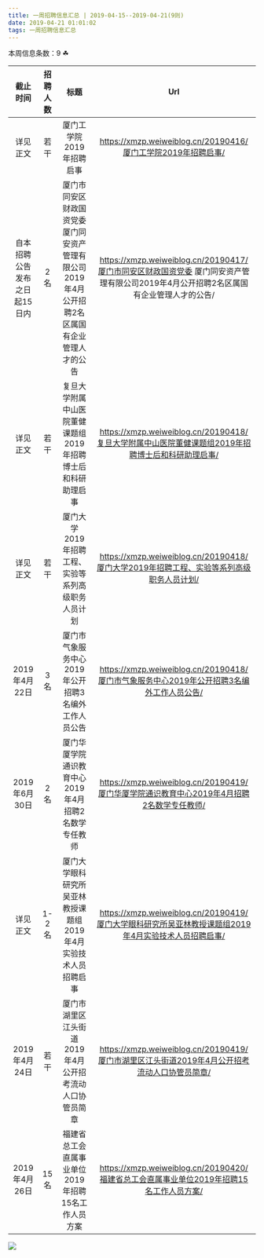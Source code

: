 ```yaml
---
title: 一周招聘信息汇总 | 2019-04-15--2019-04-21(9则)
date: 2019-04-21 01:01:02
tags: 一周招聘信息汇总
---
```

本周信息条数：9   ☘ 
<!-- more -->

| 截止时间 | 招聘人数 | 标题 | Url |
| :-: | :-: | :-: | :-: |
| 详见正文 | 若干 | 厦门工学院2019年招聘启事|https://xmzp.weiweiblog.cn/20190416/厦门工学院2019年招聘启事/ |
| 自本招聘公告发布之日起15日内 | 2名 | 厦门市同安区财政国资党委 厦门同安资产管理有限公司2019年4月公开招聘2名区属国有企业管理人才的公告|https://xmzp.weiweiblog.cn/20190417/厦门市同安区财政国资党委 厦门同安资产管理有限公司2019年4月公开招聘2名区属国有企业管理人才的公告/ |
| 详见正文 | 若干 | 复旦大学附属中山医院董健课题组2019年招聘博士后和科研助理启事|https://xmzp.weiweiblog.cn/20190418/复旦大学附属中山医院董健课题组2019年招聘博士后和科研助理启事/ |
| 详见正文 | 若干 | 厦门大学2019年招聘工程、实验等系列高级职务人员计划|https://xmzp.weiweiblog.cn/20190418/厦门大学2019年招聘工程、实验等系列高级职务人员计划/ |
| 2019年4月22日 | 3名 | 厦门市气象服务中心2019年公开招聘3名编外工作人员公告|https://xmzp.weiweiblog.cn/20190418/厦门市气象服务中心2019年公开招聘3名编外工作人员公告/ |
| 2019年6月30日 | 2名 | 厦门华厦学院通识教育中心2019年4月招聘2名数学专任教师|https://xmzp.weiweiblog.cn/20190419/厦门华厦学院通识教育中心2019年4月招聘2名数学专任教师/ |
| 详见正文 | 1-2名 | 厦门大学眼科研究所吴亚林教授课题组2019年4月实验技术人员招聘启事|https://xmzp.weiweiblog.cn/20190419/厦门大学眼科研究所吴亚林教授课题组2019年4月实验技术人员招聘启事/ |
| 2019年4月24日 | 若干 | 厦门市湖里区江头街道2019年4月公开招考流动人口协管员简章|https://xmzp.weiweiblog.cn/20190419/厦门市湖里区江头街道2019年4月公开招考流动人口协管员简章/ |
| 2019年4月26日 | 15名 | 福建省总工会直属事业单位2019年招聘15名工作人员方案|https://xmzp.weiweiblog.cn/20190420/福建省总工会直属事业单位2019年招聘15名工作人员方案/ |
![](https://cdn.weiweiblog.cn/20181015134814.png)